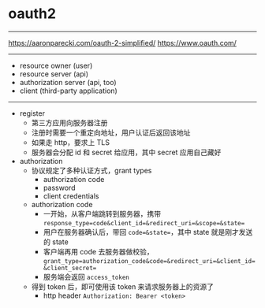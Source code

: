 # oauth2

---

https://aaronparecki.com/oauth-2-simplified/
https://www.oauth.com/

---

- resource owner (user)
- resource server (api)
- authorization server (api, too)
- client (third-party application)

---

- register
    - 第三方应用向服务器注册
    - 注册时需要一个重定向地址，用户认证后返回该地址
    - 如果走 http，要求上 TLS
    - 服务器会分配 id 和 secret 给应用，其中 secret 应用自己藏好
- authorization
    - 协议规定了多种认证方式，grant types
        - authorization code
        - password
        - client credentials
    - authorization code
        - 一开始，从客户端跳转到服务器，携带 `response_type=code&client_id=&redirect_uri=&scope=&state=`
        - 用户在服务器确认后，带回 `code=&state=`，其中 state 就是刚才发送的 state
        - 客户端再用 code 去服务器做校验，`grant_type=authorization_code&code=&redirect_uri=&client_id=&client_secret=`
        - 服务端会返回 `access_token`
    - 得到 token 后，即可使用该 token 来请求服务器上的资源了
        - http header `Authorization: Bearer <token>`
